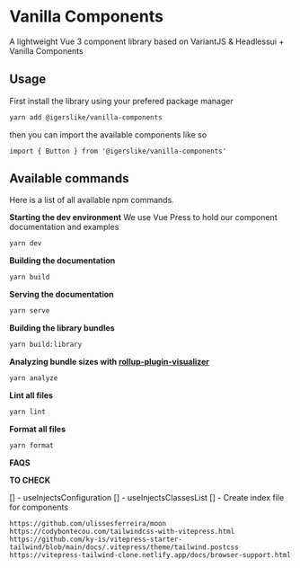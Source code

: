 # Vanilla Components

A lightweight Vue 3 component library based on VariantJS & Headlessui + Vanilla Components


## Usage

First install the library using your prefered package manager

```bash
yarn add @igerslike/vanilla-components
```

then you can import the available components like so

```vue
import { Button } from '@igerslike/vanilla-components'
```

## Available commands

Here is a list of all available npm commands.

**Starting the dev environment**
We use Vue Press to hold our component documentation and examples

```bash
yarn dev
```

**Building the documentation**

```bash
yarn build
```

**Serving the documentation**

```bash
yarn serve
```

**Building the library bundles**

```bash
yarn build:library
```

**Analyzing bundle sizes with [rollup-plugin-visualizer](https://github.com/btd/rollup-plugin-visualizer)**

```bash
yarn analyze
```

**Lint all files**

```bash
yarn lint
```

**Format all files**
```bash
yarn format
```

**FAQS**

**TO CHECK**

[] - useInjectsConfiguration
[] - useInjectsClassesList
[] - Create index file for components

```
https://github.com/ulissesferreira/moon
https://codybontecou.com/tailwindcss-with-vitepress.html
https://github.com/ky-is/vitepress-starter-tailwind/blob/main/docs/.vitepress/theme/tailwind.postcss
https://vitepress-tailwind-clone.netlify.app/docs/browser-support.html
```
